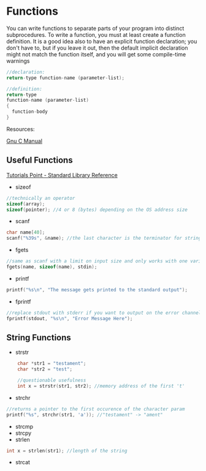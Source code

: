 # Functions
You can write functions to separate parts of your program into distinct subprocedures. To write a function, you must at least create a function definition. It is a good idea also to have an explicit function declaration; you don't have to, but if you leave it out, then the default implicit declaration might not match the function itself, and you will get some compile-time warnings
```c
//declaration:
return-type function-name (parameter-list);

//definition:
return-type
function-name (parameter-list)
{
  function-body
}
```


Resources:

[Gnu C Manual](http://www.gnu.org/software/gnu-c-manual/gnu-c-manual.html#Functions)

## Useful Functions
[Tutorials Point - Standard Library Reference](http://www.tutorialspoint.com/c_standard_library/index.htm)

* sizeof
```c
//technically an operator
sizeof(array);
sizeof(pointer); //4 or 8 (bytes) depending on the OS address size
```
* scanf
```c
char name[40];
scanf("%39s", &name); //the last character is the terminator for strings
```
* fgets
```c
//same as scanf with a limit on input size and only works with one variable
fgets(name, sizeof(name), stdin); 
```
* printf
```c
printf("%s\n", "The message gets printed to the standard output");
```
* fprintf
```c
//replace stdout with stderr if you want to output on the error channel
fprintf(stdout, "%s\n", "Error Message Here");
```

## String Functions
* strstr
```c
	char *str1 = "testament";
	char *str2 = "test";

	//questionable usefulness
	int x = strstr(str1, str2); //memory address of the first 't'
```
* strchr
```c
//returns a pointer to the first occurence of the character param
printf("%s", strchr(str1, 'a')); //"testament" -> "ament"
```
* strcmp
* strcpy
* strlen
```c
int x = strlen(str1); //length of the string
```
* strcat
